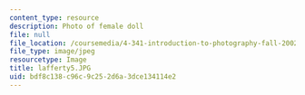```yaml
---
content_type: resource
description: Photo of female doll
file: null
file_location: /coursemedia/4-341-introduction-to-photography-fall-2002/bdf8c138c96c9c252d6a3dce134114e2_lafferty5.JPG
file_type: image/jpeg
resourcetype: Image
title: lafferty5.JPG
uid: bdf8c138-c96c-9c25-2d6a-3dce134114e2
---
```


